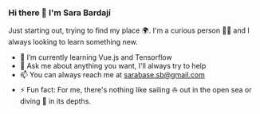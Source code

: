 ### Hi there 👋 I'm Sara Bardají

Just starting out, trying to find my place :earth_africa:. I'm a curious person :female_detective: and I always looking to learn something new. 

- 🌱 I’m currently learning Vue.js and Tensorflow
- 💬 Ask me about anything you want, I'll always try to help
- 📫 You can always reach me at sarabase.sb@gmail.com
- ⚡ Fun fact: For me, there's nothing like sailing :boat: out in the open sea or diving :diving_mask: in its depths.
